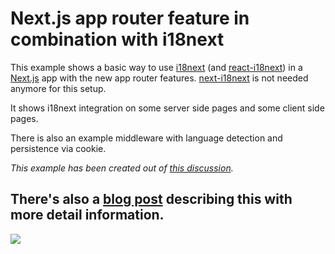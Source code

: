 # Next.js app router feature in combination with i18next

This example shows a basic way to use [i18next](https://www.i18next.com) (and [react-i18next](https://react.i18next.com)) in a [Next.js](https://nextjs.org/) app with the new app router features.
[next-i18next](https://next.i18next.com) is not needed anymore for this setup.

It shows i18next integration on some server side pages and some client side pages.

There is also an example middleware with language detection and persistence via cookie.

*This example has been created out of [this discussion](https://github.com/i18next/next-i18next/discussions/1993).*

## There's also a [blog post](https://www.locize.com/blog/i18n-next-app-router) describing this with more detail information.

[![](https://cdn.prod.website-files.com/67a323e323a50df7f24f0a94/67f268673fcfae53e5d4697c_i18n-next-app-router.jpg)](https://www.locize.com/blog/i18n-next-app-router)
